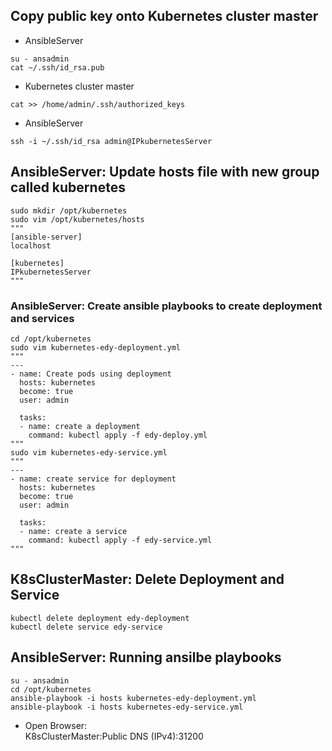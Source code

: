 ## Copy public key onto Kubernetes cluster master
- AnsibleServer
```
su - ansadmin 
cat ~/.ssh/id_rsa.pub
```

- Kubernetes cluster master
```
cat >> /home/admin/.ssh/authorized_keys
```

- AnsibleServer
```
ssh -i ~/.ssh/id_rsa admin@IPkubernetesServer
```

## AnsibleServer: Update hosts file with new group called kubernetes
```
sudo mkdir /opt/kubernetes
sudo vim /opt/kubernetes/hosts
"""
[ansible-server]
localhost

[kubernetes]
IPkubernetesServer
"""
```

### AnsibleServer: Create ansible playbooks to create deployment and services
```
cd /opt/kubernetes
sudo vim kubernetes-edy-deployment.yml
"""
---
- name: Create pods using deployment 
  hosts: kubernetes 
  become: true
  user: admin
 
  tasks: 
  - name: create a deployment
    command: kubectl apply -f edy-deploy.yml
"""
sudo vim kubernetes-edy-service.yml
"""
---
- name: create service for deployment
  hosts: kubernetes
  become: true
  user: admin

  tasks:
  - name: create a service
    command: kubectl apply -f edy-service.yml
"""
```

## K8sClusterMaster: Delete Deployment and Service
```
kubectl delete deployment edy-deployment
kubectl delete service edy-service
```

## AnsibleServer: Running ansilbe playbooks
```
su - ansadmin 
cd /opt/kubernetes
ansible-playbook -i hosts kubernetes-edy-deployment.yml
ansible-playbook -i hosts kubernetes-edy-service.yml
```
- Open Browser:  
	K8sClusterMaster:Public DNS (IPv4):31200
